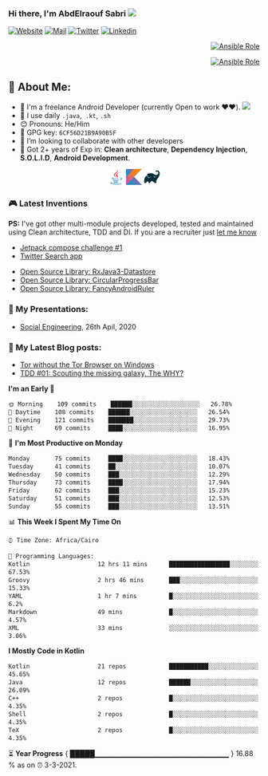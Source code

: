 ### Hi there, I'm AbdElraouf Sabri <img src="https://media.giphy.com/media/hvRJCLFzcasrR4ia7z/giphy.gif" width="25px">
[![Website](https://img.shields.io/badge/-Portfolio-black?style=for-the-badge&logo=google-chrome&logoColor=white)](https://www.abd3lraouf.tech/portfolio/)
[![Mail](https://img.shields.io/badge/-Say%20Hi!-black?style=for-the-badge&logo=gmail)](mailto:abdelraoufsabri@gmail.com)
[![Twitter](https://img.shields.io/badge/-Twitter-black?style=for-the-badge&logo=twitter)](https://twitter.com/abd3lraouf)
[![Linkedin](https://img.shields.io/badge/-LinkedIn-black?style=for-the-badge&logo=Linkedin)](https://www.linkedin.com/in/abdelraouf-sabri/)
<p align='right'>
      <a href="https://github.com/AbdElraoufSabri/AbdElraoufSabri/releases/latest/download/AbdElraouf.Sabri.resume.pdf">
            <img alt="Ansible Role" src="https://img.shields.io/static/v1?color=red&label=Resume&logo=adobe&logoColor=white&style=for-the-badge&message=Download">
      </a>
</p>
<p align='right'>
      <a href="https://github.com/AbdElraoufSabri">
            <img alt="Ansible Role" src="https://komarev.com/ghpvc/?username=AbdElraoufSabri&label=PROFILE+VIEWS&color=red&style=flat-square">
      </a>
</p>

## 🤵 About Me:
- 🏦 I'm a freelance Android Developer (currently Open to work ❤️❤️).
      <img src="https://media.giphy.com/media/WUlplcMpOCEmTGBtBW/giphy.gif" width="30">
- 🤔 I use daily `.java`,` .kt`, `.sh`
- 😊 Pronouns: He/Him
- 🔑 GPG key: `6CF56D21B9A90B5F`
- 👯 I’m looking to collaborate with other developers
- 💬 Got 2+ years of Exp in: **Clean architecture**, **Dependency Injection**, **S.O.L.I.D**, **Android Development**.

<p align="center">
<img src="https://raw.githubusercontent.com/devicons/devicon/master/icons/java/java-original.svg" alt="java" width="32" height="32"/> 
<img src="https://raw.githubusercontent.com/devicons/devicon/master/icons/kotlin/kotlin-original.svg" alt="kotlin" width="32" height="32"/> 
<img src="https://raw.githubusercontent.com/devicons/devicon/master/icons/gradle/gradle-plain.svg" alt="gradle" width="32" height="32"/> 
</p>

### 🎮 Latest Inventions
**PS:** I've got other multi-module projects developed, tested and maintained using Clean architecture, TDD and DI. If you are a recruiter just [let me know](mailto:abdelraoufsabri@gmail.com)

<!-- - [MVI posts](https://github.com/AbdElraoufSabri/MVIPosts) --> 
- [Jetpack compose challenge #1](https://github.com/AbdElraoufSabri/compose-challenge-1)
- [Twitter Search app](https://github.com/AbdElraoufSabri/WeeTwit)
<!-- - [MVI sample](https://github.com/AbdElraoufSabri/mviSample) -->
- [Open Source Library: RxJava3-Datastore](https://github.com/AbdElraoufSabri/DatastoreWithRxJava3)
- [Open Source Library: CircularProgressBar](https://github.com/AbdElraoufSabri/CircularProgressBar)
- [Open Source Library: FancyAndroidRuler](https://github.com/AbdElraoufSabri/FancyAndroidRuler)

### 📕 My Presentations:

- [Social Engineering](https://abdelraoufsabri.github.io/Presentation), 26th Apil, 2020

### 📕 My Latest Blog posts:
<!-- BLOG-POST-LIST:START -->
- [Tor without the Tor Browser on Windows](https://abd3lraouf.tech/tor-without-the-tor-browser-on-windows/)
- [TDD #01: Scouting the missing galaxy, The WHY?](https://abd3lraouf.tech/tdd-01-scouting-the-missing-galaxy/)
<!-- BLOG-POST-LIST:END -->

<!--START_SECTION:waka-->
**I'm an Early 🐤** 

```text
🌞 Morning    109 commits    ██████░░░░░░░░░░░░░░░░░░░   26.78% 
🌆 Daytime    108 commits    ██████░░░░░░░░░░░░░░░░░░░   26.54% 
🌃 Evening    121 commits    ███████░░░░░░░░░░░░░░░░░░   29.73% 
🌙 Night      69 commits     ████░░░░░░░░░░░░░░░░░░░░░   16.95%

```
📅 **I'm Most Productive on Monday** 

```text
Monday       75 commits     ████░░░░░░░░░░░░░░░░░░░░░   18.43% 
Tuesday      41 commits     ██░░░░░░░░░░░░░░░░░░░░░░░   10.07% 
Wednesday    50 commits     ███░░░░░░░░░░░░░░░░░░░░░░   12.29% 
Thursday     73 commits     ████░░░░░░░░░░░░░░░░░░░░░   17.94% 
Friday       62 commits     ███░░░░░░░░░░░░░░░░░░░░░░   15.23% 
Saturday     51 commits     ███░░░░░░░░░░░░░░░░░░░░░░   12.53% 
Sunday       55 commits     ███░░░░░░░░░░░░░░░░░░░░░░   13.51%

```


📊 **This Week I Spent My Time On** 

```text
⌚︎ Time Zone: Africa/Cairo

💬 Programming Languages: 
Kotlin                   12 hrs 11 mins      █████████████████░░░░░░░░   67.53% 
Groovy                   2 hrs 46 mins       ███░░░░░░░░░░░░░░░░░░░░░░   15.33% 
YAML                     1 hr 7 mins         █░░░░░░░░░░░░░░░░░░░░░░░░   6.2% 
Markdown                 49 mins             █░░░░░░░░░░░░░░░░░░░░░░░░   4.57% 
XML                      33 mins             ░░░░░░░░░░░░░░░░░░░░░░░░░   3.06%

```

**I Mostly Code in Kotlin** 

```text
Kotlin                   21 repos            ███████████░░░░░░░░░░░░░░   45.65% 
Java                     12 repos            ██████░░░░░░░░░░░░░░░░░░░   26.09% 
C++                      2 repos             █░░░░░░░░░░░░░░░░░░░░░░░░   4.35% 
Shell                    2 repos             █░░░░░░░░░░░░░░░░░░░░░░░░   4.35% 
TeX                      2 repos             █░░░░░░░░░░░░░░░░░░░░░░░░   4.35%

```



<!--END_SECTION:waka-->

⏳ **Year Progress** { █████▁▁▁▁▁▁▁▁▁▁▁▁▁▁▁▁▁▁▁▁▁▁▁▁▁ } 16.88 % as on ⏰ 3-3-2021.


